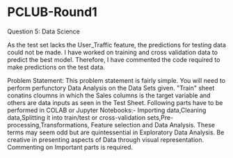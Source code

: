 # PCLUB-Round1
Question 5: Data Science

As the test set lacks the User_Traffic feature, the predictions for testing data could not be made. I have worked on training and cross validation data to predict the best model. Therefore, I have commented the code required to make predictions on the test data.


Problem Statement:
This problem statement is fairly simple. You will need to perform perfunctory Data Analysis on the Data Sets given.
"Train" sheet conatins cloumns in which the Sales columns is the target variable and others are data inputs as seen in the Test Sheet.
Following parts have to be performed in COLAB or Jupyter Notebooks:-  Importing data,Cleaning data,Splitting it into train/test or cross-validation sets,Pre-processing,Transformations,
Feature selection and Data Analysis.
These terms may seem odd but are quintessential in Exploratory Data Analysis.
Be creative in presenting aspects of Data through visual representation.
Commenting on Important parts is required.
